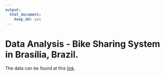 ```yaml
---
output:
  html_document:
    keep_md: yes
---
```


# Data Analysis - Bike Sharing System in Brasília, Brazil.

The data can be found at this [link](http://www.dados.df.gov.br/dataset/viagens-feitas-com-o-sistema-de-bicicletas-compartilhadas-do-distrito-federal).
